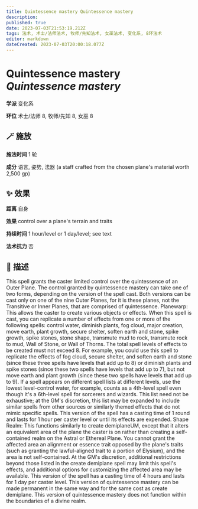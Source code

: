 ```yaml
---
title: Quintessence mastery Quintessence mastery
description: 
published: true
date: 2023-07-03T21:53:19.212Z
tags: 法术, 术士/法师法术, 牧师/先知法术, 女巫法术, 变化系, 8环法术
editor: markdown
dateCreated: 2023-07-03T20:00:18.077Z
---
```


# **Quintessence mastery** *Quintessence mastery*

**学派** 变化系 

**环位** 术士/法师 8, 牧师/先知 8, 女巫 8

## 🪄 施放

**施法时间** 1 轮

**成分** 语言, 姿势, 法器 (a staff crafted from the chosen plane's material worth 2,500 gp)

## ✨ 效果  

**距离** 自身 

**效果** control over a plane's terrain and traits 

**持续时间** 1 hour/level or 1 day/level; see text 

**法术抗力** 否

## 📖 描述

This spell grants the caster limited control over the quintessence of an Outer Plane. The control granted by quintessence mastery can take one of two forms, depending on the version of the spell cast. Both versions can be cast only on one of the nine Outer Planes, for it is these planes, not the Transitive or Inner Planes, that are comprised of quintessence.  Planewarp: This allows the caster to create various objects or effects. When this spell is cast, you can replicate a number of effects from one or more of the following spells: control water, diminish plants, fog cloud, major creation, move earth, plant growth, secure shelter, soften earth and stone, spike growth, spike stones, stone shape, transmute mud to rock, transmute rock to mud, Wall of Stone, or Wall of Thorns. The total spell levels of effects to be created must not exceed 8. For example, you could use this spell to replicate the effects of fog cloud, secure shelter, and soften earth and stone (since these three spells have levels that add up to 8) or diminish plants and spike stones (since these two spells have levels that add up to 7), but not move earth and plant growth (since these two spells have levels that add up to 9). If a spell appears on different spell lists at different levels, use the lowest level-control water, for example, counts as a 4th-level spell even though it's a 6th-level spell for sorcerers and wizards. This list need not be exhaustive; at the GM's discretion, this list may be expanded to include similar spells from other sources or similarly themed effects that do not mimic specific spells. This version of the spell has a casting time of 1 round and lasts for 1 hour per caster level or until its effects are expended.  Shape Realm: This functions similarly to create demiplaneUM, except that it alters an equivalent area of the plane the caster is on rather than creating a self-contained realm on the Astral or Ethereal Plane. You cannot grant the affected area an alignment or essence trait opposed by the plane's traits (such as granting the lawful-aligned trait to a portion of Elysium), and the area is not self-contained. At the GM's discretion, additional restrictions beyond those listed in the create demiplane spell may limit this spell's effects, and additional options for customizing the affected area may be available. This version of the spell has a casting time of 4 hours and lasts for 1 day per caster level. This version of quintessence mastery can be made permanent in the same way and for the same cost as create demiplane. This version of quintessence mastery does not function within the boundaries of a divine realm.
    